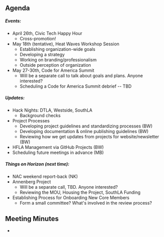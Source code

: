 ## Agenda

##### Events:
* April 26th, Civic Tech Happy Hour
  * Cross-promotion!
* May 18th (tentative), Heat Waves Workshop Session
  * Establishing organization-wide goals
  * Developing a strategy
  * Working on branding/professionalism
  * Outside perception of organization
* May 27-30th, Code for America Summit
  * Will be a separate call to talk about goals and plans. Anyone interested?
  * Scheduling a Code for America Summit debrief -- TBD

##### Updates:
* Hack Nights: DTLA, Westside, SouthLA
  * Background checks
* Project Processes
  * Developing project guidelines and standardizing processes (BW)
  * Developing documentation & online publishing guidelines (BW)
  * Reviewing how we get updates from projects for website/newsletter (BW)
* HFLA Management via GitHub Projects (BW)
* Scheduling future meetings in advance (MB)

##### Things on Horizon (next time):
* NAC weekend report-back (NK)
* Annenberg Project
  * Will be a separate call, TBD. Anyone interested? 
  * Reviewing the MOU, Housing the Project, SouthLA Funding
* Establishing Process for Onboarding New Core Members
  * Form a small committee? What's involved in the review process?

## Meeting Minutes
* 
